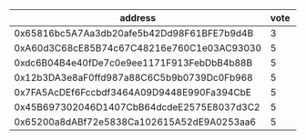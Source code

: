 address|vote|timestamp|signature
---|---|---|---
0x65816bc5A7Aa3db20afe5b42Dd98F61BFE7b9d4B|3|1616505772|0x23aced4622b064cba6a94febd3080c6cbf5b43840606ca8aa65a9e952da6b8200b11d759be073144aa012af62a31b4ba8e9742e44673dcd4804df81d994a9f231b
0xA60d3C68cE85B74c67C48216e760C1e03AC93030|5|1616507278|0xd1fb2906379ea7a97aba8051ad255457283d6ae5b2a42b7c4a5e5a4e3a62e5d660615dc43f4749fe14b37780612269f64fbd02a57653f941eddfcc09963695601c
0xdc6B04B4e40fDe7c0e9ee1171F913FebDbB4b88B|5|1616507347|0x2e27b69f1ee49e2e31ee365ecccb48add951af7b655b871b3705e785477d3a096c5c0e9b00c68f8658b2133afbff67cf402720cfd82731a122f76c511d4be9ac1b
0x12b3DA3e8aF0ffd987a88C6C5b9b0739Dc0Fb968|5|1616512592|0xa9d11b688a6d376fc007cdef975864c888d5610c306355a009b3d7a19f156ad1556d3715a545d0ae9324d33817bdeb8fd4b400ee94e8c427c8ef8d66c4642ff71c
0x7FA5AcDEf6Fccbdf3464A09D9448E990Fa394CbE|5|1616514092|0x7162d8d7e6318104f16f1faae8f3eb1a7ed7de656293d6e4491100a93bdce3d10085778b9f57e00beb33b3e36ed43168de6f3315cde008d0a02539299c3448f11b
0x45B697302046D1407CbB64dcdeE2575E8037d3C2|5|1616514176|0xeeaa62a54191b5297dc633a35f2194c4b3a9ece5e47ac6f0d1f473205ac3e94e1b6d15bb3423f686296fdc8e42b6102ffe6c7cd83ab36ac1bb0b64cf62b199c71b
0x65200a8dABf72e5838Ca102615A52dE9A0253aa6|5|1616540265|0x0b747495f00d10900bbea5a06b96a5ce8dd0e60abe1e31d0ea303f57726b2a8c1f3fcc5c11293458b7cfb6263372db8cd846b03d5e45490953a073b342dffac81c
